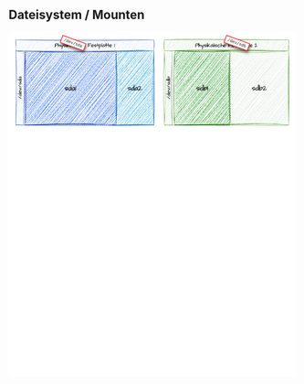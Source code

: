 ## Dateisystem / Mounten

<div style="position:relative;">
    <style>
        .hd-tag {
            position:absolute;
            background:white;
            font-size:0.5em;
            border:1px solid red;
            transform: rotate(20deg);
            padding: 2px 4px;
            border-radius: 1%;
            box-shadow: 2px 3px 4px rgb(0 0 0 / 0.5);
        }
        #tag-1 {
            top:2%;
            left:18%;
            transform: rotate(20deg);
        }
        #tag-2 {
            top:2%;
            left:75%;
            transform: rotate(20deg);
        }
        .hide-chart {
            background:white; width:100%; height: 72%;position:absolute;top: 28%
        }
    </style>
    <img src="/images/hd-chart.png" style="height:600px; width:auto; aspect-ratio:1;margin-inline:auto"/>
    <code data-fragment-index="1" class="fragment hd-tag" id="tag-1">/dev/sda</code>
    <code data-fragment-index="1" class="fragment hd-tag" id="tag-2">/dev/sdb</code>
    <div  data-fragment-index="2" class="fragment fade-out hide-chart"></div>
</div>
